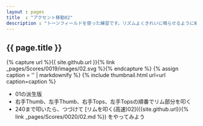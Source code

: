 ```yaml
---
layout : pages
title  : "アクセント移動02"
description : "トーンフィールドを使った練習です。リズムよくきれいに鳴らせるように練習しましょう。"
---
```


## {{ page.title }}

{% capture url %}{{ site.github.url }}{% link _pages/Scores/0019/images/02.svg %}{% endcapture %}
{% assign caption = '' | markdownify %}
{% include thumbnail.html url=url caption=caption %}


* 01の派生版
* 右手Thumb、左手Thumb、右手Tops、左手Topsの順番でリム部分を叩く
* 240まで叩いたら、つづけて [リムを叩く(高速)02]({{site.github.url}}{% link _pages/Scores/0020/02.md %}) をやってみよう
